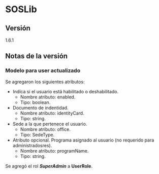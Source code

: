 # SOSLib

## Versión

1.6.1

## Notas de la versión

### Modelo para user actualizado

Se agregaron los siguientes atributos:

- Indíca si el usuario está habilitado o deshabilitado.
  - Nombre atributo: enabled.
  - Tipo: boolean.
- Documento de indentidad.
  - Nombre atributo: identityCard.
  - Tipo: string.
- Sede a la que pertenece el usuario.
  - Nombre atributo: office.
  - Tipo: SedeType.
- Atributo opcional. Programa asignado al usuario (no requerido para administradosres).
  - Nombre atributo: programName.
  - Tipo: string.

Se agregó el rol ***SuperAdmin*** a **UserRole**.
